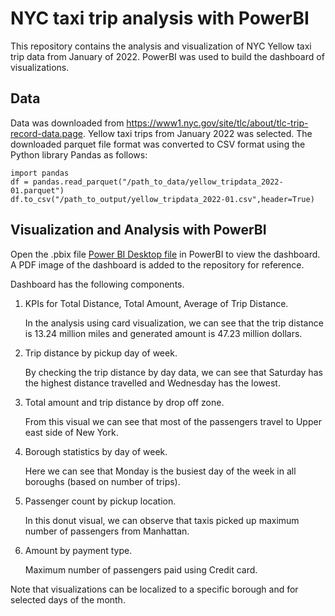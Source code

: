 # NYC taxi trip analysis with PowerBI
This repository contains the analysis and visualization of NYC Yellow taxi trip data from January of 2022. PowerBI was used to build the dashboard of visualizations. 

## Data
Data was downloaded from https://www1.nyc.gov/site/tlc/about/tlc-trip-record-data.page. Yellow taxi trips from January 2022 was selected. The downloaded parquet file format was converted to CSV format using the Python library Pandas as follows:

```
import pandas
df = pandas.read_parquet("/path_to_data/yellow_tripdata_2022-01.parquet")
df.to_csv("/path_to_output/yellow_tripdata_2022-01.csv",header=True)
```

## Visualization and Analysis with PowerBI
Open the .pbix file [Power BI Desktop file](https://drive.google.com/file/d/1N0mbuyTMNuO8yA0uhrjLj4dRMOisYK_X/view?usp=sharing) in PowerBI to view the dashboard. A PDF image of the dashboard is added to the repository for reference.

Dashboard has the following components. 

1. KPIs for Total Distance, Total Amount, Average of Trip Distance. 


   In the analysis using card visualization, we can see that the trip distance is 13.24 million miles and generated amount is 47.23 million dollars.
   
   
2. Trip distance by pickup day of week. 


    By checking the trip distance by day data, we can see that Saturday has the highest distance travelled and Wednesday has the lowest.
    
3. Total amount and trip distance by drop off zone.


    From this visual we can see that most of the passengers travel to Upper east side of New York.
    
    
 4. Borough statistics by day of week. 
 
 
    Here we can see that Monday is the busiest day of the week in all boroughs (based on number of trips). 
    
  5. Passenger count by pickup location. 
  
  
     In this donut visual, we can observe that taxis picked up maximum number of passengers from Manhattan. 
     
  6. Amount by payment type. 
     
     
     Maximum number of passengers paid using Credit card.
     
     
 Note that visualizations can be localized to a specific borough and for selected days of the month.

